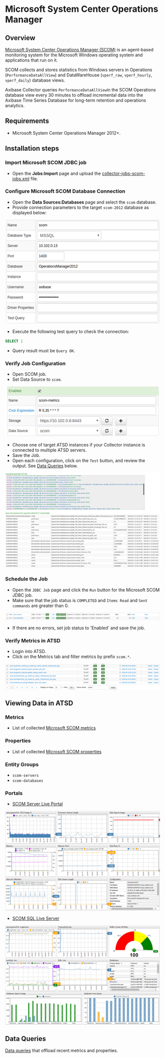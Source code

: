 # Microsoft System Center Operations Manager

## Overview

[Microsoft System Center Operations Manager
(SCOM)](http://www.microsoft.com/en-us/server-cloud/products/system-center-2012-r2/ "Microsoft SCOM")
is an agent-based monitoring system for the Microsoft Windows operating system and applications that run on it.

SCOM collects and stores statistics from Windows servers in Operations (`PerformanceDataAllView`) and DataWareHouse (`vperf_raw`, `vperf_hourly`, `vperf_daily`) database views.

Axibase Collector queries `PerformanceDataAllView`in the SCOM Operations database view every 30 minutes to offload incremental data into the Axibase Time Series Database for long-term retention and operations analytics.

## Requirements

- Microsoft System Center Operations Manager 2012+.

## Installation steps

### Import Microsoft SCOM JDBC job

* Open the **Jobs:Import** page and upload the [collector-jobs-scom-jobs.xml](collector-jobs-scom-jobs.xml) file.

### Configure Microsoft SCOM Database Connection

* Open the **Data Sources:Databases** page and select the `scom` database.
* Provide connection parameters to the target `scom-2012` database as displayed below:

![](images/scom-datasource.png)

* Execute the following test query to check the connection:

```SQL
SELECT 1
```

* Query result must be `Query OK`.


### Verify Job Configuration

* Open SCOM job.
* Set Data Source to `scom`.

![](images/scom-job.png)

* Choose one of target ATSD instances if your Collector instance is connected to multiple ATSD servers.
* Save the Job.
* Open each configuration, click on the `Test` button, and review the output. See [Data Queries](#data-queries) below.

![](images/test_result.png)

### Schedule the Job

* Open the `JDBC Job` page and click the `Run` button for the Microsoft SCOM JDBC job.
* Make sure that the job status is `COMPLETED` and `Items Read` and `Sent commands` are greater than 0.

![](images/test_run.png)

* If there are no errors, set job status to 'Enabled' and save the job.

### Verify Metrics in ATSD

* Login into ATSD.
* Click on the Metrics tab and filter metrics by prefix `scom.*`.

![](images/atsd_metrics.png)

## Viewing Data in ATSD

### Metrics

* List of collected [Microsoft SCOM metrics](metric-list.md)

### Properties

* List of collected [Microsoft SCOM properties](properties-list.md)

### Entity Groups

-   `scom-servers`
-   `scom-databases`

### Portals

* [SCOM Server Live Portal](http://apps.axibase.com/chartlab/c09dc1cd)

![](images/scom_server_portal.png)

* [SCOM SQL Live Server](http://axibase.com/chartlab/693b4f8d/2/)

![](images/scom_sql_server_portal.png)


## Data Queries
[Data queries](data-queries.md) that offload recent metrics and properties.
